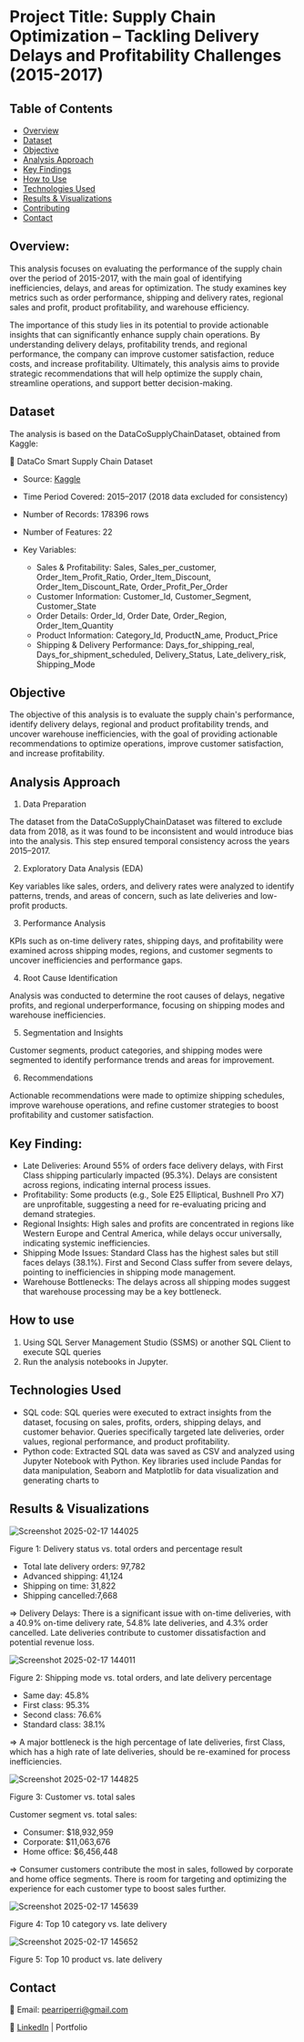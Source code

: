 # Project Title: Supply Chain Optimization – Tackling Delivery Delays and Profitability Challenges (2015-2017) 

## Table of Contents
- [Overview](#overview)
- [Dataset](#dataset)
- [Objective](#objective)
- [Analysis Approach](#analysis-approach)
- [Key Findings](#key-findings)
- [How to Use](#how-to-use)
- [Technologies Used](#technologies-used)
- [Results & Visualizations](#results--visualizations)
- [Contributing](#contributing)
- [Contact](#contact)

## Overview:

This analysis focuses on evaluating the performance of the supply chain over the period of 2015-2017, with the main goal of identifying inefficiencies, delays, and areas for optimization. The study examines key metrics such as order performance, shipping and delivery rates, regional sales and profit, product profitability, and warehouse efficiency.

The importance of this study lies in its potential to provide actionable insights that can significantly enhance supply chain operations. By understanding delivery delays, profitability trends, and regional performance, the company can improve customer satisfaction, reduce costs, and increase profitability. Ultimately, this analysis aims to provide strategic recommendations that will help optimize the supply chain, streamline operations, and support better decision-making.

## Dataset

The analysis is based on the DataCoSupplyChainDataset, obtained from Kaggle:

🔗 DataCo Smart Supply Chain Dataset
- Source: [Kaggle](https://www.kaggle.com/datasets/shashwatwork/dataco-smart-supply-chain-for-big-data-analysis/code)
- Time Period Covered: 2015–2017 (2018 data excluded for consistency)
- Number of Records: 178396 rows
- Number of Features: 22 
- Key Variables:

  + Sales & Profitability: Sales, Sales_per_customer, Order_Item_Profit_Ratio, Order_Item_Discount, Order_Item_Discount_Rate, Order_Profit_Per_Order
  + Customer Information: Customer_Id, Customer_Segment, Customer_State
  + Order Details: Order_Id, Order Date, Order_Region, Order_Item_Quantity
  + Product Information: Category_Id, ProductN_ame, Product_Price
  + Shipping & Delivery Performance: Days_for_shipping_real, Days_for_shipment_scheduled, Delivery_Status, Late_delivery_risk, Shipping_Mode
 
## Objective

The objective of this analysis is to evaluate the supply chain's performance, identify delivery delays, regional and product profitability trends, and uncover warehouse inefficiencies, with the goal of providing actionable recommendations to optimize operations, improve customer satisfaction, and increase profitability.

## Analysis Approach
1. Data Preparation

The dataset from the DataCoSupplyChainDataset was filtered to exclude data from 2018, as it was found to be inconsistent and would introduce bias into the analysis. This step ensured temporal consistency across the years 2015–2017.

2. Exploratory Data Analysis (EDA)

Key variables like sales, orders, and delivery rates were analyzed to identify patterns, trends, and areas of concern, such as late deliveries and low-profit products.

3. Performance Analysis

KPIs such as on-time delivery rates, shipping days, and profitability were examined across shipping modes, regions, and customer segments to uncover inefficiencies and performance gaps.

4. Root Cause Identification

Analysis was conducted to determine the root causes of delays, negative profits, and regional underperformance, focusing on shipping modes and warehouse inefficiencies.

5. Segmentation and Insights

Customer segments, product categories, and shipping modes were segmented to identify performance trends and areas for improvement.

6. Recommendations

Actionable recommendations were made to optimize shipping schedules, improve warehouse operations, and refine customer strategies to boost profitability and customer satisfaction.

## Key Finding: 
-	Late Deliveries: Around 55% of orders face delivery delays, with First Class shipping particularly impacted (95.3%). Delays are consistent across regions, indicating internal process issues.
-	Profitability: Some products (e.g., Sole E25 Elliptical, Bushnell Pro X7) are unprofitable, suggesting a need for re-evaluating pricing and demand strategies.
-	Regional Insights: High sales and profits are concentrated in regions like Western Europe and Central America, while delays occur universally, indicating systemic inefficiencies.
-	Shipping Mode Issues: Standard Class has the highest sales but still faces delays (38.1%). First and Second Class suffer from severe delays, pointing to inefficiencies in shipping mode management.
-	Warehouse Bottlenecks: The delays across all shipping modes suggest that warehouse processing may be a key bottleneck.

## How to use
1. Using SQL Server Management Studio (SSMS) or another SQL Client to execute SQL queries
2. Run the analysis notebooks in Jupyter.

## Technologies Used
- SQL code: SQL queries were executed to extract insights from the dataset, focusing on sales, profits, orders, shipping delays, and customer behavior. Queries specifically targeted late deliveries, order values, regional performance, and product profitability.
- Python code: Extracted SQL data was saved as CSV and analyzed using Jupyter Notebook with Python. Key libraries used include Pandas for data manipulation, Seaborn and Matplotlib for data visualization and generating charts to

## Results & Visualizations

![Screenshot 2025-02-17 144025](https://github.com/user-attachments/assets/b7646344-bbf4-4e83-a152-6aa4ea15f20d)

Figure 1: Delivery status vs. total orders and percentage result 

- Total late delivery orders: 97,782 
- Advanced shipping: 41,124 
- Shipping on time: 31,822 
- Shipping cancelled:7,668  

=> Delivery Delays: There is a significant issue with on-time deliveries, with a 40.9% on-time delivery rate, 54.8% late deliveries, and 4.3% order cancelled. Late deliveries contribute to customer dissatisfaction and potential revenue loss. 

![Screenshot 2025-02-17 144011](https://github.com/user-attachments/assets/ffacb64e-3658-456c-b7e0-a72189c6bb41)

Figure 2: Shipping mode vs. total orders, and late delivery percentage 

- Same day: 45.8% 
- First class: 95.3% 
- Second class: 76.6% 
- Standard class: 38.1%

=> A major bottleneck is the high percentage of late deliveries, first Class, which has a high rate of late deliveries, should be re-examined for process inefficiencies. 

![Screenshot 2025-02-17 144825](https://github.com/user-attachments/assets/74be5e82-1faa-4c2f-9a1c-ffb40d2961bd)

Figure 3: Customer vs. total sales

Customer segment vs. total sales: 
- Consumer: $18,932,959 
- Corporate: $11,063,676 
- Home office: $6,456,448

=> Consumer customers contribute the most in sales, followed by corporate and home office 
segments. There is room for targeting and optimizing the experience for each customer type to boost sales further. 

![Screenshot 2025-02-17 145639](https://github.com/user-attachments/assets/01045d39-5faf-4f4d-8a8f-1d6d1c011f1e)

Figure 4: Top 10 category vs. late delivery 

![Screenshot 2025-02-17 145652](https://github.com/user-attachments/assets/49bf066c-865e-486d-89d4-629d9860ff04)

Figure 5: Top 10 product vs. late delivery 

## Contact

📧 Email: pearriperri@gmail.com

🔗 [LinkedIn](https://www.linkedin.com/in/phan-chenh-6a7ba127a/) | Portfolio
  
